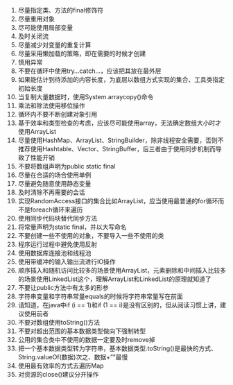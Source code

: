 1. 尽量指定类、方法的final修饰符
2. 尽量重用对象
3. 尽可能使用局部变量
4. 及时关闭流
5. 尽量减少对变量的重复计算
6. 尽量采用懒加载的策略，即在需要的时候才创建
7. 慎用异常
8. 不要在循环中使用try…catch…，应该把其放在最外层
9. 如果能估计到待添加的内容长度，为底层以数组方式实现的集合、工具类指定初始长度
10. 当复制大量数据时，使用System.arraycopy()命令
11. 乘法和除法使用移位操作
12. 循环内不要不断创建对象引用
13. 基于效率和类型检查的考虑，应该尽可能使用array，无法确定数组大小时才使用ArrayList
14. 尽量使用HashMap、ArrayList、StringBuilder，除非线程安全需要，否则不推荐使用Hashtable、Vector、StringBuffer，后三者由于使用同步机制而导致了性能开销
15. 不要将数组声明为public static final
16. 尽量在合适的场合使用单例
17. 尽量避免随意使用静态变量
18. 及时清除不再需要的会话
19. 实现RandomAccess接口的集合比如ArrayList，应当使用最普通的for循环而不是foreach循环来遍历
20. 使用同步代码块替代同步方法
21. 将常量声明为static final，并以大写命名
22. 不要创建一些不使用的对象，不要导入一些不使用的类
23. 程序运行过程中避免使用反射
24. 使用数据库连接池和线程池
25. 使用带缓冲的输入输出流进行IO操作
26. 顺序插入和随机访问比较多的场景使用ArrayList，元素删除和中间插入比较多的场景使用LinkedList这个，理解ArrayList和LinkedList的原理就知道了
27. 不要让public方法中有太多的形参
28. 字符串变量和字符串常量equals的时候将字符串常量写在前面
29. 请知道，在java中if (i == 1)和if (1 == i)是没有区别的，但从阅读习惯上讲，建议使用前者
30. 不要对数组使用toString()方法
31. 不要对超出范围的基本数据类型做向下强制转型
32. 公用的集合类中不使用的数据一定要及时remove掉
33. 把一个基本数据类型转为字符串，基本数据类型.toString()是最快的方式、String.valueOf(数据)次之、数据+””最慢
34. 使用最有效率的方式去遍历Map
35. 对资源的close()建议分开操作